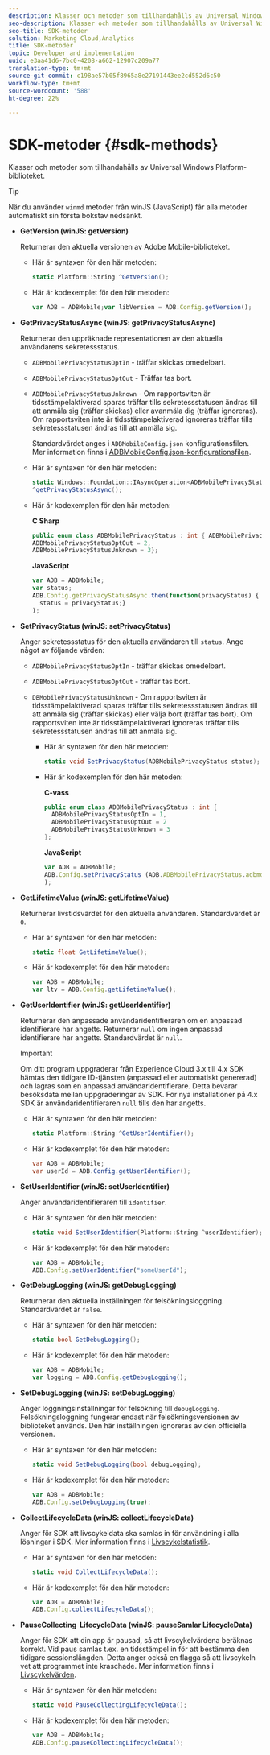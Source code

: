 ```yaml
---
description: Klasser och metoder som tillhandahålls av Universal Windows Platform-biblioteket.
seo-description: Klasser och metoder som tillhandahålls av Universal Windows Platform-biblioteket.
seo-title: SDK-metoder
solution: Marketing Cloud,Analytics
title: SDK-metoder
topic: Developer and implementation
uuid: e3aa41d6-7bc0-4208-a662-12907c209a77
translation-type: tm+mt
source-git-commit: c198ae57b05f8965a8e27191443ee2cd552d6c50
workflow-type: tm+mt
source-wordcount: '588'
ht-degree: 22%

---
```



# SDK-metoder {#sdk-methods}

Klasser och metoder som tillhandahålls av Universal Windows Platform-biblioteket.

>[!TIP]
>
>När du använder `winmd` metoder från winJS (JavaScript) får alla metoder automatiskt sin första bokstav nedsänkt.

* **GetVersion (winJS: getVersion)**

   Returnerar den aktuella versionen av Adobe Mobile-biblioteket.

   * Här är syntaxen för den här metoden:

      ```csharp
      static Platform::String ^GetVersion();
      ```

   * Här är kodexemplet för den här metoden:

      ```js
      var ADB = ADBMobile;var libVersion = ADB.Config.getVersion();
      ```

* **GetPrivacyStatusAsync (winJS: getPrivacyStatusAsync)**

   Returnerar den uppräknade representationen av den aktuella användarens sekretessstatus.

   * `ADBMobilePrivacyStatusOptIn` - träffar skickas omedelbart.
   * `ADBMobilePrivacyStatusOptOut` - Träffar tas bort.
   * `ADBMobilePrivacyStatusUnknown` - Om rapportsviten är tidsstämpelaktiverad sparas träffar tills sekretessstatusen ändras till att anmäla sig (träffar skickas) eller avanmäla dig (träffar ignoreras). Om rapportsviten inte är tidsstämpelaktiverad ignoreras träffar tills sekretessstatusen ändras till att anmäla sig.

      Standardvärdet anges i `ADBMobileConfig.json` konfigurationsfilen. Mer information finns i [ADBMobileConfig.json-konfigurationsfilen](/help/universal-windows/c-configuration/c.json.md).

   * Här är syntaxen för den här metoden:

      ```csharp
      static Windows::Foundation::IAsyncOperation<ADBMobilePrivacyStatus>
      ^getPrivacyStatusAsync();
      ```

   * Här är kodexemplen för den här metoden:

      **C Sharp**

      ```csharp
      public enum class ADBMobilePrivacyStatus : int { ADBMobilePrivacyStatusOptIn = 1, 
      ADBMobilePrivacyStatusOptOut = 2, 
      ADBMobilePrivacyStatusUnknown = 3};
      ```

      **JavaScript**

      ```javascript
      var ADB = ADBMobile;
      var status;
      ADB.Config.getPrivacyStatusAsync.then(function(privacyStatus) {
        status = privacyStatus;}
      );
      ```

* **SetPrivacyStatus (winJS: setPrivacyStatus)**

   Anger sekretessstatus för den aktuella användaren till `status`. Ange något av följande värden:
   * `ADBMobilePrivacyStatusOptIn` - träffar skickas omedelbart.
   * `ADBMobilePrivacyStatusOptOut` - träffar tas bort.
   * `DBMobilePrivacyStatusUnknown` - Om rapportsviten är tidsstämpelaktiverad sparas träffar tills sekretessstatusen ändras till att anmäla sig (träffar skickas) eller välja bort (träffar tas bort). Om rapportsviten inte är tidsstämpelaktiverad ignoreras träffar tills sekretessstatusen ändras till att anmäla sig.

      * Här är syntaxen för den här metoden:

         ```csharp
         static void SetPrivacyStatus(ADBMobilePrivacyStatus status);
         ```

      * Här är kodexemplen för den här metoden:

         **C-vass**

         ```csharp
         public enum class ADBMobilePrivacyStatus : int { 
           ADBMobilePrivacyStatusOptIn = 1, 
           ADBMobilePrivacyStatusOptOut = 2
           ADBMobilePrivacyStatusUnknown = 3
         };
         ```

         **JavaScript**

         ```js
         var ADB = ADBMobile;
         ADB.Config.setPrivacyStatus (ADB.ADBMobilePrivacyStatus.adbmobilePrivacyStatusOptIn
         );
         ```

* **GetLifetimeValue (winJS: getLifetimeValue)**

   Returnerar livstidsvärdet för den aktuella användaren. Standardvärdet är `0`.

   * Här är syntaxen för den här metoden:

      ```csharp
      static float GetLifetimeValue(); 
      ```

   * Här är kodexemplet för den här metoden:

      ```js
      var ADB = ADBMobile;
      var ltv = ADB.Config.getLifetimeValue();
      ```

* **GetUserIdentifier (winJS: getUserIdentifier)**

   Returnerar den anpassade användaridentifieraren om en anpassad identifierare har angetts. Returnerar `null` om ingen anpassad identifierare har angetts.
Standardvärdet är `null`.

   >[!IMPORTANT]
   >
   >Om ditt program uppgraderar från Experience Cloud 3.x till 4.x SDK hämtas den tidigare ID-tjänsten (anpassad eller automatiskt genererad) och lagras som en anpassad användaridentifierare. Detta bevarar besöksdata mellan uppgraderingar av SDK. För nya installationer på 4.x SDK är användaridentifieraren `null` tills den har angetts.

   * Här är syntaxen för den här metoden:

      ```csharp
      static Platform::String ^GetUserIdentifier(); 
      ```

   * Här är kodexemplet för den här metoden:

      ```csharp
      var ADB = ADBMobile;
      var userId = ADB.Config.getUserIdentifier(); 
      ```

* **SetUserIdentifier (winJS: setUserIdentifier)**

   Anger användaridentifieraren till `identifier`.

   * Här är syntaxen för den här metoden:

      ```csharp
      static void SetUserIdentifier(Platform::String ^userIdentifier); 
      ```

   * Här är kodexemplet för den här metoden:

      ```javascript
      var ADB = ADBMobile;
      ADB.Config.setUserIdentifier("someUserId");
      ```

* **GetDebugLogging (winJS: getDebugLogging)**

   Returnerar den aktuella inställningen för felsökningsloggning. Standardvärdet är `false`.

   * Här är syntaxen för den här metoden:

      ```csharp
      static bool GetDebugLogging();
      ```

   * Här är kodexemplet för den här metoden:

      ```javascript
      var ADB = ADBMobile;
      var logging = ADB.Config.getDebugLogging();
      ```

* **SetDebugLogging (winJS: setDebugLogging)**

   Anger loggningsinställningar för felsökning till `debugLogging`. Felsökningsloggning fungerar endast när felsökningsversionen av biblioteket används. Den här inställningen ignoreras av den officiella versionen.

   * Här är syntaxen för den här metoden:

      ```csharp
      static void SetDebugLogging(bool debugLogging);
      ```

   * Här är kodexemplet för den här metoden:

      ```js
      var ADB = ADBMobile;
      ADB.Config.setDebugLogging(true);
      ```

* **CollectLifecycleData (winJS: collectLifecycleData)**

   Anger för SDK att livscykeldata ska samlas in för användning i alla lösningar i SDK. Mer information finns i [Livscykelstatistik](/help/universal-windows/metrics.md).

   * Här är syntaxen för den här metoden:

      ```csharp
      static void CollectLifecycleData();
      ```

   * Här är kodexemplet för den här metoden:

      ```js
      var ADB = ADBMobile;
      ADB.Config.collectLifecycleData();
      ```

* **PauseCollecting &#x200B; LifecycleData (winJS: pauseSamlar &#x200B; LifecycleData)**

   Anger för SDK att din app är pausad, så att livscykelvärdena beräknas korrekt. Vid paus samlas t.ex. en tidsstämpel in för att bestämma den tidigare sessionslängden. Detta anger också en flagga så att livscykeln vet att programmet inte kraschade. Mer information finns i [Livscykelvärden](/help/universal-windows/metrics.md).

   * Här är syntaxen för den här metoden:

      ```csharp
      static void PauseCollectingLifecycleData();
      ```

   * Här är kodexemplet för den här metoden:

      ```js
      var ADB = ADBMobile;
      ADB.Config.pauseCollectingLifecycleData(); 
      ```

